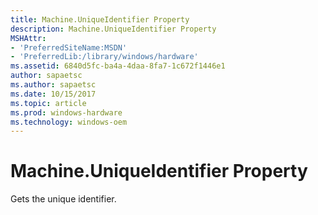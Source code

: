 ```yaml
---
title: Machine.UniqueIdentifier Property
description: Machine.UniqueIdentifier Property
MSHAttr:
- 'PreferredSiteName:MSDN'
- 'PreferredLib:/library/windows/hardware'
ms.assetid: 6840d5fc-ba4a-4daa-8fa7-1c672f1446e1
author: sapaetsc
ms.author: sapaetsc
ms.date: 10/15/2017
ms.topic: article
ms.prod: windows-hardware
ms.technology: windows-oem
---
```


# Machine.UniqueIdentifier Property


Gets the unique identifier.

 

 






